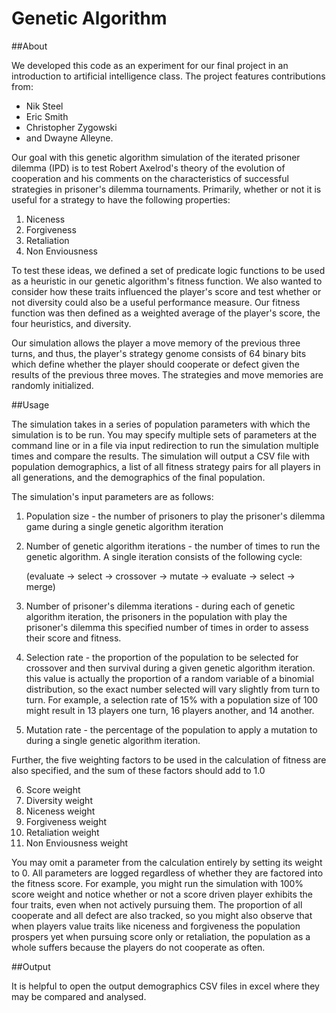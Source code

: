 # Genetic Algorithm

##About

We developed this code as an experiment for our final project in an introduction to artificial 
intelligence class.  The project features contributions from:

* Nik Steel
* Eric Smith
* Christopher Zygowski 
* and Dwayne Alleyne.

Our goal with this genetic algorithm simulation of the iterated prisoner dilemma (IPD) 
is to test Robert Axelrod's theory of the evolution of cooperation and 
his comments on the characteristics of successful strategies 
in prisoner's dilemma tournaments. Primarily, whether or not it is useful for a strategy to
have the following properties:

1. Niceness
2. Forgiveness
3. Retaliation
4. Non Enviousness

To test these ideas, we defined a set of predicate logic functions to be used as a heuristic
in our genetic algorithm's fitness function.  We also wanted to consider how these traits influenced 
the player's score and test whether or not diversity could also be a useful performance measure.
Our fitness function was then defined as a weighted average of the player's score, the four heuristics,
and diversity. 

Our simulation allows the player a move memory of the previous three turns, and thus, the player's strategy
genome consists of 64 binary bits which define whether the player should cooperate or defect given the results
of the previous three moves.  The strategies and move memories are randomly initialized.

##Usage

The simulation takes in a series of population parameters with which the simulation is to be run.
You may specify multiple sets of parameters at the command line or in a file via input redirection
to run the simulation multiple times and compare the results.  The simulation will output a CSV file
with population demographics, a list of all fitness strategy pairs for all players in all generations, 
and the demographics of the final population.

The simulation's input parameters are as follows:

1. Population size - the number of prisoners to play the prisoner's dilemma game during a single genetic algorithm iteration
2. Number of genetic algorithm iterations - the number of times to run the genetic algorithm. A single iteration consists of 
the following cycle:

   (evaluate -> select -> crossover -> mutate -> evaluate -> select -> merge)

3. Number of prisoner's dilemma iterations - during each of genetic algorithm iteration, the prisoners in the population with 
play the prisoner's dilemma this specified number of times in order to assess their score and fitness.
4. Selection rate - the proportion of the population to be selected for crossover and then survival during a given genetic algorithm iteration.
this value is actually the proportion of a random variable of a binomial distribution, so the exact number selected will vary slightly from turn 
to turn.  For example, a selection rate of 15% with a population size of 100 might result in 13 players one turn, 16 players another, and 14 another.
5. Mutation rate - the percentage of the population to apply a mutation to during a single genetic algorithm iteration.

Further, the five weighting factors to be used in the calculation of fitness are also specified, and the sum of these factors should add to 1.0

6. Score weight
7. Diversity weight
8. Niceness weight
9. Forgiveness weight
10. Retaliation weight
11. Non Enviousness weight

You may omit a parameter from the calculation entirely by setting its weight to 0. All parameters are logged regardless of whether they are factored 
into the fitness score.  For example, you might run the simulation with 100% score weight and notice whether or not a score driven player exhibits
the four traits, even when not actively pursuing them.  The proportion of all cooperate and all defect are also tracked, so you might also observe
that when players value traits like niceness and forgiveness the population prospers yet when pursuing score only or retaliation, the population as
a whole suffers because the players do not cooperate as often.

##Output

It is helpful to open the output demographics CSV files in excel where they may be compared and analysed. 
